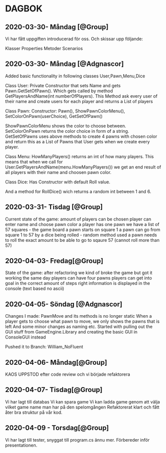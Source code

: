 # DAGBOK
## 2020-03-30- Måndag [@Group]
Vi har fått uppgiften introducerad för oss. Och skissar upp följande:

Klasser
Properties
Metoder
Scenarios


## 2020-03-30- Måndag [@Adgnascor]

Added basic functionality in following classes User,Pawn,Menu,Dice

Class User:
Private Constructor that sets Name and gets Pawn.GetSetOfPawn(). Which gets called by method GetPlayersAndName(int numberOfPlayers). 
This Method ask every user of their name and create users for each player and returns a List of players

Class Pawn:
Constructor: Pawn(), ShowPawnColorMenu(), SetColorOnPawn(userChoice), GetSetOfPawn()

ShowPawnColorMenu shows the color to choose between.
SetColorOnPawn returns the color choice in form of a string.
GetSetOfPawns uses above methods to create 4 pawns with chosen color and return this as a List of Pawns that User gets when we create every player.

Class Menu:
HowManyPlayers() returns an int of how many players. This means that when we call for User.GetPlayersAndName(menu.HowManyPlayers()) we get an end result of all players with their name and choosen pawn color.



Class Dice:
Has Constructor with default Roll value.

And a method for RollDice() wich returns a random int between 1 and 6.

## 2020-03-31- Tisdag [@Group]
Current state of the game:
amount of players can be chosen
player can enter name and choose pawn color
a player has one pawn
we have a list of 57 squares - the game board
a pawn starts on square 1
a pawn can go from square 1 to 57 by a dice being rolled - random method used
a pawn needs to roll the exact amount to be able to go to sqaure 57 (cannot roll more than 57)



## 2020-04-03- Fredag[@Group]
State of the game: 
after refactoring we kind of broke the game but got it working the same day
players can have four pawns
players can get into goal in the correct amount of steps
right information is displayed in the console (text based no ascii)

## 2020-04-05- Söndag [@Adgnascor]
Changes I made:
PawnMove and its methods is no longer static
When a player gets to choose what pawn to move, we only shows the pawns that is left
And some minor changes as naming etc.
Started with pulling out the GUI stuff from GameEngine.Library and creating the basic GUI in ConsoleGUI instead

Pushed it to Branch: William_NoFluent
## 2020-04-06- Måndag[@Group]
KAOS UPPSTOD efter code review och vi började refaktorera

## 2020-04-07- Tisdag[@Group]
Vi har lagt till databas
Vi kan spara game
Vi kan ladda game genom att välja vilket game name man har på den spelomgången
Refaktorerat klart och fått åter bra struktur på vår kod.


## 2020-04-09 - Torsdag[@Group]

Vi har lagt till tester, snyggat till program.cs ännu mer. 
Förbereder inför presentationen.

